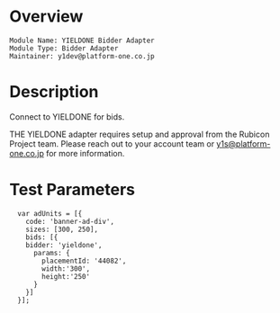 # Overview

```
Module Name: YIELDONE Bidder Adapter
Module Type: Bidder Adapter
Maintainer: y1dev@platform-one.co.jp
```

# Description

Connect to YIELDONE for bids.

THE YIELDONE adapter requires setup and approval from the Rubicon Project team. Please reach out to your account team or y1s@platform-one.co.jp for more information.

# Test Parameters
```
  var adUnits = [{
    code: 'banner-ad-div',
    sizes: [300, 250],
    bids: [{
    bidder: 'yieldone',
      params: { 
        placementId: '44082',
        width:'300',
        height:'250' 
      }
    }]
  }];
```
